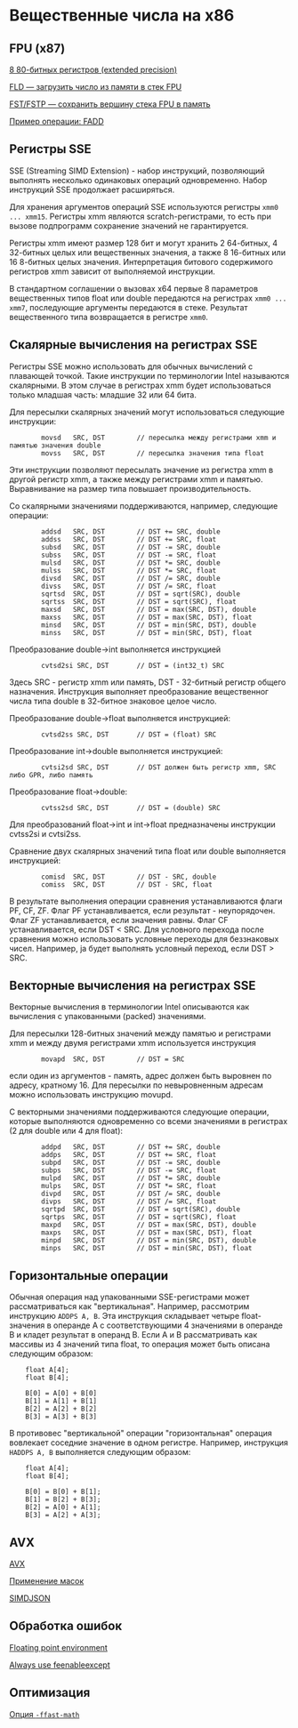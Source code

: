 # Вещественные числа на x86

## FPU (x87)

[8 80-битных регистров (extended precision)](https://www.club155.ru/x86internalreg-fpucommon)

[FLD — загрузить число из памяти в стек FPU](https://www.felixcloutier.com/x86/fld)

[FST/FSTP — сохранить вершину стека FPU в память](https://www.felixcloutier.com/x86/fst:fstp)

[Пример операции: FADD](https://www.felixcloutier.com/x86/fadd:faddp:fiadd)

## Регистры SSE

SSE (Streaming SIMD Extension) - набор инструкций, позволяющий выполнять несколько одинаковых
операций одновременно. Набор инструкций SSE продолжает расширяться.

Для хранения аргументов операций SSE используются регистры `xmm0 ... xmm15`. Регистры xmm являются scratch-регистрами, то есть при вызове подпрограмм
сохранение значений не гарантируется.

Регистры xmm имеют размер 128 бит и могут хранить 2 64-битных, 4 32-битных целых или вещественных значения,
а также 8 16-битных или 16 8-битных целых значения. Интерпретация битового содержимого регистров xmm
зависит от выполняемой инструкции.

В стандартном соглашении о вызовах x64 первые 8 параметров вещественных типов
float или double передаются на регистрах `xmm0 ... xmm7`, последующие аргументы
передаются в стеке. Результат вещественного типа возвращается в регистре `xmm0`.


## Скалярные вычисления на регистрах SSE

Регистры SSE можно использовать для обычных вычислений с плавающей точкой. Такие инструкции по терминологии
Intel называются скалярными. В этом случае в регистрах xmm будет использоваться
только младшая часть: младшие 32 или 64 бита.

Для пересылки скалярных значений могут использоваться следующие инструкции:
```
        movsd   SRC, DST        // пересылка между регистрами xmm и памятью значения double
        movss   SRC, DST        // пересылка значения типа float
```
Эти инструкции позволяют пересылать значение из регистра xmm в другой регистр xmm, а также между регистрами xmm и памятью.
Выравнивание на размер типа повышает производительность.

Со скалярными значениями поддерживаются, например, следующие операции:
```
        addsd   SRC, DST        // DST += SRC, double
        addss   SRC, DST        // DST += SRC, float
        subsd   SRC, DST        // DST -= SRC, double
        subss   SRC, DST        // DST -= SRC, float
        mulsd   SRC, DST        // DST *= SRC, double
        mulss   SRC, DST        // DST *= SRC, float
        divsd   SRC, DST        // DST /= SRC, double
        divss   SRC, DST        // DST /= SRC, float
        sqrtsd  SRC, DST        // DST = sqrt(SRC), double
        sqrtss  SRC, DST        // DST = sqrt(SRC), float
        maxsd   SRC, DST        // DST = max(SRC, DST), double
        maxss   SRC, DST        // DST = max(SRC, DST), float
        minsd   SRC, DST        // DST = min(SRC, DST), double
        minss   SRC, DST        // DST = min(SRC, DST), float
```

Преобразование double->int выполняется инструкцией
```
        cvtsd2si SRC, DST       // DST = (int32_t) SRC
```
Здесь SRC - регистр xmm или память, DST - 32-битный регистр общего назначения.
Инструкция выполняет преобразование вещественног числа типа double в 32-битное знаковое целое число.

Преобразование double->float выполняется инструкцией:
```
        cvtsd2ss SRC, DST       // DST = (float) SRC
```

Преобразование int->double выполняется инструкцией:
```
        cvtsi2sd SRC, DST       // DST должен быть регистр xmm, SRC либо GPR, либо память
```

Преобразование float->double:
```
        cvtss2sd SRC, DST       // DST = (double) SRC
```

Для преобразований float->int и int->float предназначены инструкции cvtss2si и cvtsi2ss.

Сравнение двух скалярных значений типа float или double выполняется инструкцией:
```
        comisd  SRC, DST        // DST - SRC, double
        comiss  SRC, DST        // DST - SRC, float
```
В результате выполнения операции сравнения устанавливаются флаги PF, CF, ZF. Флаг PF устанавливается,
если результат - неупорядочен. Флаг ZF устанавливается, если значения равны.
Флаг CF устанавливается, если DST < SRC. Для условного перехода после сравнения можно
использовать условные переходы для беззнаковых чисел. Например, ja будет выполнять условный переход,
если DST > SRC.

## Векторные вычисления на регистрах SSE

Векторные вычисления в терминологии Intel описываются как вычисления с упакованными (packed) значениями.

Для пересылки 128-битных значений между памятью и регистрами xmm и между двумя регистрами xmm
используется инструкция
```
        movapd  SRC, DST        // DST = SRC
```
если один из аргументов - память, адрес должен быть выровнен по адресу, кратному 16.
Для пересылки по невыровненным адресам можно использовать инструкцию movupd.

С векторными значениями поддерживаются следующие операции, которые выполняются
одновременно со всеми значениями в регистрах (2 для double или 4 для float):
```
        addpd   SRC, DST        // DST += SRC, double
        addps   SRC, DST        // DST += SRC, float
        subpd   SRC, DST        // DST -= SRC, double
        subps   SRC, DST        // DST -= SRC, float
        mulpd   SRC, DST        // DST *= SRC, double
        mulps   SRC, DST        // DST *= SRC, float
        divpd   SRC, DST        // DST /= SRC, double
        divps   SRC, DST        // DST /= SRC, float
        sqrtpd  SRC, DST        // DST = sqrt(SRC), double
        sqrtps  SRC, DST        // DST = sqrt(SRC), float
        maxpd   SRC, DST        // DST = max(SRC, DST), double
        maxps   SRC, DST        // DST = max(SRC, DST), float
        minpd   SRC, DST        // DST = min(SRC, DST), double
        minps   SRC, DST        // DST = min(SRC, DST), float
```

## Горизонтальные операции

Обычная операция над упакованными SSE-регистрами может рассматриваться как "вертикальная". Например,
рассмотрим инструкцию `ADDPS A, B`. Эта инструкция складывает четыре float-значения в операнде A
с соответствующими 4 значениями в операнде B и кладет результат в операнд B. Если A и B рассматривать
как массивы из 4 значений типа float, то операция может быть описана следующим образом:

```
    float A[4];
    float B[4];

    B[0] = A[0] + B[0]
    B[1] = A[1] + B[1]
    B[2] = A[2] + B[2]
    B[3] = A[3] + B[3]
```

В противовес "вертикальной" операции "горизонтальная" операция вовлекает соседние значение в одном регистре.
Например, инструкция `HADDPS A, B` выполняется следующим образом:

```
    float A[4];
    float B[4];

    B[0] = B[0] + B[1];
    B[1] = B[2] + B[3];
    B[2] = A[0] + A[1];
    B[3] = A[2] + A[3];
```

## AVX
[AVX](https://en.wikipedia.org/wiki/Advanced_Vector_Extensions)

[Применение масок](https://habr.com/ru/companies/intel/articles/266055/)

[SIMDJSON](https://branchfree.org/2019/02/25/paper-parsing-gigabytes-of-json-per-second/)

## Обработка ошибок

[Floating point environment](https://en.cppreference.com/w/c/numeric/fenv)

[Always use feenableexcept](https://berthub.eu/articles/posts/always-do-this-floating-point/)

## Оптимизация

[Опция `-ffast-math`](https://kristerw.github.io/2021/10/19/fast-math/)